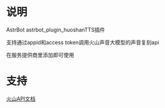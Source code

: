 # 说明

AstrBot astrbot_plugin_huoshanTTS插件

支持通过appid和access token调用火山声音大模型的声音复刻api

在服务提供商里添加即可使用 
# 支持
[火山API文档](https://www.volcengine.com/docs/6561/1305191#java)
